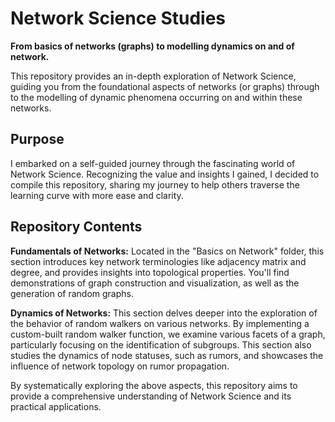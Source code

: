 
# Network Science Studies
**From basics of networks (graphs) to modelling dynamics on and of network.**

This repository provides an in-depth exploration of Network Science, guiding you from the foundational aspects of networks (or graphs) through to the modelling of dynamic phenomena occurring on and within these networks.

## Purpose
I embarked on a self-guided journey through the fascinating world of Network Science. Recognizing the value and insights I gained, I decided to compile this repository, sharing my journey to help others traverse the learning curve with more ease and clarity.

## Repository Contents
**Fundamentals of Networks:** Located in the "Basics on Network" folder, this section introduces key network terminologies like adjacency matrix and degree, and provides insights into topological properties. You'll find demonstrations of graph construction and visualization, as well as the generation of random graphs.

**Dynamics of Networks:** This section delves deeper into the exploration of the behavior of random walkers on various networks. By implementing a custom-built random walker function, we examine various facets of a graph, particularly focusing on the identification of subgroups. This section also studies the dynamics of node statuses, such as rumors, and showcases the influence of network topology on rumor propagation.


By systematically exploring the above aspects, this repository aims to provide a comprehensive understanding of Network Science and its practical applications.